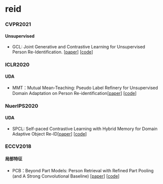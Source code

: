 # reid
### CVPR2021
#### Unsupervised
- GCL: Joint Generative and Contrastive Learning for Unsupervised Person Re-Identification. [[paper](https://arxiv.org/pdf/2012.09071v2.pdf)] [[code](https://github.com/chenhao2345/GCL)] 


### ICLR2020
#### UDA
- MMT：Mutual Mean-Teaching: Pseudo Label Refinery for Unsupervised Domain Adaptation on Person Re-identification[[paper](https://arxiv.org/pdf/2001.01526.pdf)] [[code](https://github.com/yxgeee/MMT)] 

### NuerIPS2020
#### UDA
- SPCL: Self-paced Contrastive Learning with Hybrid Memory for Domain Adaptive Object Re-ID[[paper](https://arxiv.org/pdf/2001.01526.pdf)] [[code](https://github.com/yxgeee/SpCL)] 

### ECCV2018
#### 局部特征
- PCB：Beyond Part Models: Person Retrieval with Refined Part Pooling (and A Strong Convolutional Baseline) [[paper](https://arxiv.org/pdf/1711.09349.pdf)] [[code](https://github.com/wangguanan/Pytorch-Person-ReID-Baseline-PCB-Beyond-Part-Models)] 
